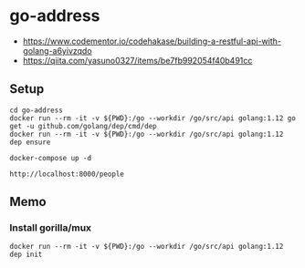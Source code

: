 # go-address

- https://www.codementor.io/codehakase/building-a-restful-api-with-golang-a6yivzqdo
- https://qiita.com/yasuno0327/items/be7fb992054f40b491cc

## Setup

```
cd go-address
docker run --rm -it -v ${PWD}:/go --workdir /go/src/api golang:1.12 go get -u github.com/golang/dep/cmd/dep
docker run --rm -it -v ${PWD}:/go --workdir /go/src/api golang:1.12 dep ensure
```

```
docker-compose up -d
```

```
http://localhost:8000/people
```


## Memo

### Install gorilla/mux

```
docker run --rm -it -v ${PWD}:/go --workdir /go/src/api golang:1.12 dep init
```

